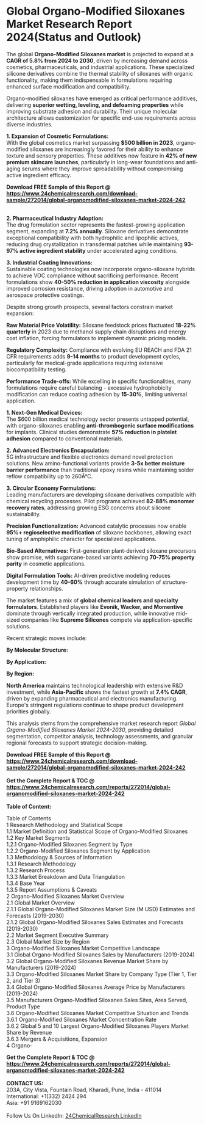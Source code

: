 <h1>Global Organo-Modified Siloxanes Market Research Report 2024(Status and Outlook)</h1><p>The global <strong>Organo-Modified Siloxanes market</strong> is projected to expand at a <strong>CAGR of 5.8% from 2024 to 2030</strong>, driven by increasing demand across cosmetics, pharmaceuticals, and industrial applications. These specialized silicone derivatives combine the thermal stability of siloxanes with organic functionality, making them indispensable in formulations requiring enhanced surface modification and compatibility.</p><p>Organo-modified siloxanes have emerged as critical performance additives, delivering <strong>superior wetting, leveling, and defoaming properties</strong> while improving substrate adhesion and durability. Their unique molecular architecture allows customization for specific end-use requirements across diverse industries.</p><p><strong>1. Expansion of Cosmetic Formulations:</strong><br>
With the global cosmetics market surpassing <strong>$500 billion in 2023</strong>, organo-modified siloxanes are increasingly favored for their ability to enhance texture and sensory properties. These additives now feature in <strong>42% of new premium skincare launches</strong>, particularly in long-wear foundations and anti-aging serums where they improve spreadability without compromising active ingredient efficacy.</p><div><b>Download FREE Sample of this Report @ 
            <a href="https://www.24chemicalresearch.com/download-sample/272014/global-organomodified-siloxanes-market-2024-242">
            https://www.24chemicalresearch.com/download-sample/272014/global-organomodified-siloxanes-market-2024-242</a></b></div><br><p><strong>2. Pharmaceutical Industry Adoption:</strong><br>
The drug formulation sector represents the fastest-growing application segment, expanding at <strong>7.2% annually</strong>. Siloxane derivatives demonstrate exceptional compatibility with both hydrophilic and lipophilic actives, reducing drug crystallization in transdermal patches while maintaining <strong>93-97% active ingredient stability</strong> under accelerated aging conditions.</p><p><strong>3. Industrial Coating Innovations:</strong><br>
Sustainable coating technologies now incorporate organo-siloxane hybrids to achieve VOC compliance without sacrificing performance. Recent formulations show <strong>40-50% reduction in application viscosity</strong> alongside improved corrosion resistance, driving adoption in automotive and aerospace protective coatings.</p><p>Despite strong growth prospects, several factors constrain market expansion:</p><p><strong>Raw Material Price Volatility:</strong> Siloxane feedstock prices fluctuated <strong>18-22% quarterly</strong> in 2023 due to methanol supply chain disruptions and energy cost inflation, forcing formulators to implement dynamic pricing models.</p><p><strong>Regulatory Complexity:</strong> Compliance with evolving EU REACH and FDA 21 CFR requirements adds <strong>9-14 months</strong> to product development cycles, particularly for medical-grade applications requiring extensive biocompatibility testing.</p><p><strong>Performance Trade-offs:</strong> While excelling in specific functionalities, many formulations require careful balancing - excessive hydrophobicity modification can reduce coating adhesion by <strong>15-30%</strong>, limiting universal application.</p><p><strong>1. Next-Gen Medical Devices:</strong><br>
The $600 billion medical technology sector presents untapped potential, with organo-siloxanes enabling <strong>anti-thrombogenic surface modifications</strong> for implants. Clinical studies demonstrate <strong>57% reduction in platelet adhesion</strong> compared to conventional materials.</p><p><strong>2. Advanced Electronics Encapsulation:</strong><br>
5G infrastructure and flexible electronics demand novel protection solutions. New amino-functional variants provide <strong>3-5x better moisture barrier performance</strong> than traditional epoxy resins while maintaining solder reflow compatibility up to 260Â°C.</p><p><strong>3. Circular Economy Formulations:</strong><br>
Leading manufacturers are developing siloxane derivatives compatible with chemical recycling processes. Pilot programs achieved <strong>82-88% monomer recovery rates</strong>, addressing growing ESG concerns about silicone sustainability.</p><p><strong>Precision Functionalization:</strong> Advanced catalytic processes now enable <strong>95%+ regioselective modification</strong> of siloxane backbones, allowing exact tuning of amphiphilic character for specialized applications.</p><p><strong>Bio-Based Alternatives:</strong> First-generation plant-derived siloxane precursors show promise, with sugarcane-based variants achieving <strong>70-75% property parity</strong> in cosmetic applications.</p><p><strong>Digital Formulation Tools:</strong> AI-driven predictive modeling reduces development time by <strong>40-60%</strong> through accurate simulation of structure-property relationships.</p><p>The market features a mix of <strong>global chemical leaders and specialty formulators</strong>. Established players like <strong>Evonik, Wacker, and Momentive</strong> dominate through vertically integrated production, while innovative mid-sized companies like <strong>Supreme Silicones</strong> compete via application-specific solutions.</p><p>Recent strategic moves include:</p><p><strong>By Molecular Structure:</strong></p><p><strong>By Application:</strong></p><p><strong>By Region:</strong></p><p><strong>North America</strong> maintains technological leadership with extensive R&amp;D investment, while <strong>Asia-Pacific</strong> shows the fastest growth at <strong>7.4% CAGR</strong>, driven by expanding pharmaceutical and electronics manufacturing. Europe's stringent regulations continue to shape product development priorities globally.</p><p>This analysis stems from the comprehensive market research report <em>Global Organo-Modified Siloxanes Market 2024-2030</em>, providing detailed segmentation, competitor analysis, technology assessments, and granular regional forecasts to support strategic decision-making.</p><div><b>Download FREE Sample of this Report @ 
            <a href="https://www.24chemicalresearch.com/download-sample/272014/global-organomodified-siloxanes-market-2024-242">
            https://www.24chemicalresearch.com/download-sample/272014/global-organomodified-siloxanes-market-2024-242</a></b></div><br><div><b>Get the Complete Report & TOC @ 
            <a href="https://www.24chemicalresearch.com/reports/272014/global-organomodified-siloxanes-market-2024-242">
            https://www.24chemicalresearch.com/reports/272014/global-organomodified-siloxanes-market-2024-242</a></b></div><br>
            <b>Table of Content:</b><p>Table of Contents<br />
1 Research Methodology and Statistical Scope<br />
1.1 Market Definition and Statistical Scope of Organo-Modified Siloxanes<br />
1.2 Key Market Segments<br />
1.2.1 Organo-Modified Siloxanes Segment by Type<br />
1.2.2 Organo-Modified Siloxanes Segment by Application<br />
1.3 Methodology & Sources of Information<br />
1.3.1 Research Methodology<br />
1.3.2 Research Process<br />
1.3.3 Market Breakdown and Data Triangulation<br />
1.3.4 Base Year<br />
1.3.5 Report Assumptions & Caveats<br />
2 Organo-Modified Siloxanes Market Overview<br />
2.1 Global Market Overview<br />
2.1.1 Global Organo-Modified Siloxanes Market Size (M USD) Estimates and Forecasts (2019-2030)<br />
2.1.2 Global Organo-Modified Siloxanes Sales Estimates and Forecasts (2019-2030)<br />
2.2 Market Segment Executive Summary<br />
2.3 Global Market Size by Region<br />
3 Organo-Modified Siloxanes Market Competitive Landscape<br />
3.1 Global Organo-Modified Siloxanes Sales by Manufacturers (2019-2024)<br />
3.2 Global Organo-Modified Siloxanes Revenue Market Share by Manufacturers (2019-2024)<br />
3.3 Organo-Modified Siloxanes Market Share by Company Type (Tier 1, Tier 2, and Tier 3)<br />
3.4 Global Organo-Modified Siloxanes Average Price by Manufacturers (2019-2024)<br />
3.5 Manufacturers Organo-Modified Siloxanes Sales Sites, Area Served, Product Type<br />
3.6 Organo-Modified Siloxanes Market Competitive Situation and Trends<br />
3.6.1 Organo-Modified Siloxanes Market Concentration Rate<br />
3.6.2 Global 5 and 10 Largest Organo-Modified Siloxanes Players Market Share by Revenue<br />
3.6.3 Mergers & Acquisitions, Expansion<br />
4 Organo-</p><div><b>Get the Complete Report & TOC @ 
            <a href="https://www.24chemicalresearch.com/reports/272014/global-organomodified-siloxanes-market-2024-242">
            https://www.24chemicalresearch.com/reports/272014/global-organomodified-siloxanes-market-2024-242</a></b></div><br><b>CONTACT US:</b><br>
            203A, City Vista, Fountain Road, Kharadi, Pune, India - 411014<br>
            International: +1(332) 2424 294<br>
            Asia: +91 9169162030 <br><br>
            Follow Us On LinkedIn: <a href="https://www.linkedin.com/company/24chemicalresearch/">24ChemicalResearch LinkedIn</a>